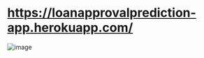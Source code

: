 # https://loanapprovalprediction-app.herokuapp.com/
![image](https://user-images.githubusercontent.com/22926025/160282924-486c29dc-a9a3-4bdf-82a9-040ff3c833fb.png)
